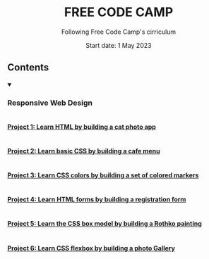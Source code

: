 <h1 align = center>FREE CODE CAMP</h1>
  <p align = center>Following Free Code Camp's cirriculum</p>
  <p align = center> Start date: 1 May 2023</p>

<h2>Contents</h2>
<details open>
  <summary><h3>Responsive Web Design</h3></summary>
<h4 style ="display: inline-block"><a href = "https://github.com/jianxunbak/Free-Code-Camp/tree/f0b6b9842b81906bec8654b01fb406d405092bd3/Project%201">Project 1: Learn HTML by building a cat photo app</a></h4>
<h4 style ="display: inline-block"><a href = "https://github.com/jianxunbak/Free-Code-Camp/tree/f0b6b9842b81906bec8654b01fb406d405092bd3/Project%202">Project 2: Learn basic CSS by building a cafe menu</a></h4>
<h4 style ="display: inline-block"><a href = "https://github.com/jianxunbak/Free-Code-Camp/tree/f0b6b9842b81906bec8654b01fb406d405092bd3/Project%203">Project 3: Learn CSS colors by building a set of colored markers</a></h4>
<h4 style ="display: inline-block"><a href = "https://github.com/jianxunbak/Free-Code-Camp/tree/f0b6b9842b81906bec8654b01fb406d405092bd3/Project%204">Project 4: Learn HTML forms by building a registration form</a></h4>
<h4 style ="display: inline-block"><a href = "https://github.com/jianxunbak/Free-Code-Camp/tree/f0b6b9842b81906bec8654b01fb406d405092bd3/Project%205">Project 5: Learn the CSS box model by building a Rothko painting</a></h4>
<h4 style ="display: inline-block"><a href = "https://github.com/jianxunbak/Free-Code-Camp/tree/f0b6b9842b81906bec8654b01fb406d405092bd3/Project%206">Project 6: Learn CSS flexbox by building a photo Gallery</a></h4>
</details>
